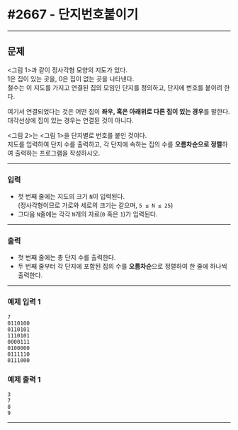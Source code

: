 # #2667 - 단지번호붙이기

---

## 문제
<그림 1>과 같이 정사각형 모양의 지도가 있다.  
1은 집이 있는 곳을, 0은 집이 없는 곳을 나타낸다.  
철수는 이 지도를 가지고 연결된 집의 모임인 단지를 정의하고, 단지에 번호를 붙이려 한다.

여기서 연결되었다는 것은 어떤 집이 **좌우, 혹은 아래위로 다른 집이 있는 경우**를 말한다.  
대각선상에 집이 있는 경우는 연결된 것이 아니다.

<그림 2>는 <그림 1>을 단지별로 번호를 붙인 것이다.  
지도를 입력하여 단지 수를 출력하고, 각 단지에 속하는 집의 수를 **오름차순으로 정렬**하여 출력하는 프로그램을 작성하시오.

---

### 입력
- 첫 번째 줄에는 지도의 크기 `N`이 입력된다.  
  (정사각형이므로 가로와 세로의 크기는 같으며, `5 ≤ N ≤ 25`)
- 그다음 `N`줄에는 각각 `N`개의 자료(`0` 혹은 `1`)가 입력된다.

---

### 출력
- 첫 번째 줄에는 총 단지 수를 출력한다.
- 두 번째 줄부터 각 단지에 포함된 집의 수를 **오름차순**으로 정렬하여 한 줄에 하나씩 출력한다.

---

### 예제 입력 1
```text
7
0110100
0110101
1110101
0000111
0100000
0111110
0111000
```

### 예제 출력 1
```text
3
7
8
9
```

---